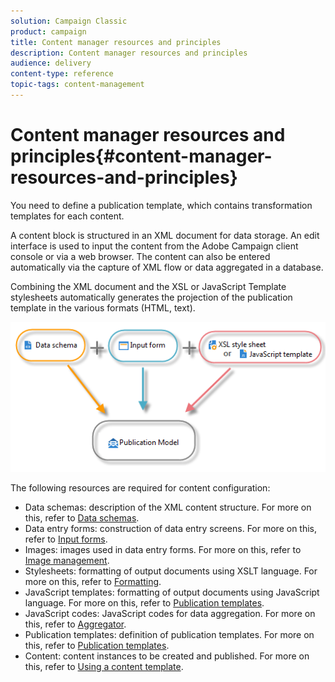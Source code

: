 ```yaml
---
solution: Campaign Classic
product: campaign
title: Content manager resources and principles
description: Content manager resources and principles
audience: delivery
content-type: reference
topic-tags: content-management
---
```


# Content manager resources and principles{#content-manager-resources-and-principles}

You need to define a publication template, which contains transformation templates for each content.

A content block is structured in an XML document for data storage. An edit interface is used to input the content from the Adobe Campaign client console or via a web browser. The content can also be entered automatically via the capture of XML flow or data aggregated in a database.

Combining the XML document and the XSL or JavaScript Template stylesheets automatically generates the projection of the publication template in the various formats (HTML, text).

![](assets/d_ncs_content_process.png)

The following resources are required for content configuration:

* Data schemas: description of the XML content structure. For more on this, refer to [Data schemas](../../delivery/using/data-schemas.md).
* Data entry forms: construction of data entry screens. For more on this, refer to [Input forms](../../delivery/using/input-forms.md).
* Images: images used in data entry forms. For more on this, refer to [Image management](../../delivery/using/formatting.md#image-management).
* Stylesheets: formatting of output documents using XSLT language. For more on this, refer to [Formatting](../../delivery/using/formatting.md).
* JavaScript templates: formatting of output documents using JavaScript language. For more on this, refer to [Publication templates](../../delivery/using/publication-templates.md).
* JavaScript codes: JavaScript codes for data aggregation. For more on this, refer to [Aggregator](../../delivery/using/publication-templates.md#aggregator).
* Publication templates: definition of publication templates. For more on this, refer to [Publication templates](../../delivery/using/publication-templates.md).
* Content: content instances to be created and published. For more on this, refer to [Using a content template](../../delivery/using/using-a-content-template.md).
